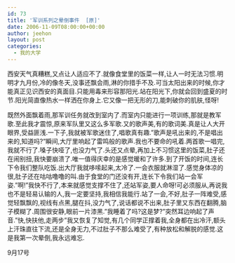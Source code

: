 ```yaml
---
id: 73
title: '军训系列之晕倒事件  [原]'
date: 2006-11-09T08:00:00+00:00
author: jeehon
layout: post
categories:
  - 我的大学
---
```

西安天气真糟糕,又点让人适应不了.就像食堂里的饭菜一样,让人一时无法习惯.明明才九月份,冷的像冬天,没事还飘会雨,淋的你措手不及.可当太阳出来的时候,你才能真正见识西安的真面目.只能用毒来形容那阳光.站在阳光下,你就会回到盛夏的时节.阳光简直像热水一样洒在你身上.它又像一把无形的刀,能刺破你的肌肤,怪呀!

既然外面飘着雨,那军训任务就改到室内了.而室内只能进行一项训练,那就是教军歌.至此我才震惊,原来军队里又这么多军歌.又的歌声美,有的歌词美.真是让人大开眼界,受益匪浅.一下子,我就被军歌迷住了,唱歌真有趣.&#8221;歌声是吼出来的,不是唱出来的,知道吗?&#8221;瞬间,大厅里响起了雷鸣般的歌声.我也不要命的吼着.两首歌一唱完,我就不行了.嗓子快哑了,也没力气了.头还又点晕,再加上不习惯这里的饭菜,肚子还在闹别扭,我快要崩溃了.唯一值得庆幸的是感觉暖和了许多.到了开饭的时间,连长下令我们整队吃饭.出大厅我就哆嗦起来,太冷了.一会衣服就淋湿了.感觉身体凉的很,肚子还在咕咕噜噜的叫.由于食堂的门还没有开,连长下令我们站一会军姿.&#8221;啊!&#8221;我快不行了,本来就感觉支撑不住了,还站军姿,要人命呀!可必须服从,再说我也不是轻易认输的人,我一定要坚持,我相信我能行.站了一会,不好,肚子一阵难受,感觉轻飘飘的,视线有点黑,腿在抖,没力气了,说话都说不出来,肚子里又东西在翻腾,脑子模糊了.周围很安静,眼前一片漆黑.&#8221;我睡着了吗?这是梦?&#8221;突然耳边响起了声音.&#8221;快,快扶他,走两步&#8221;我又恢复了知觉,有几个同学正撑着我,全身都在出冷汗,额头上汗珠直往下流,还是全身无力,不过肚子不那么难受了,有种放松和解脱的感觉.这是我第一次晕倒,我永远难忘.
                                                                               
9月17号